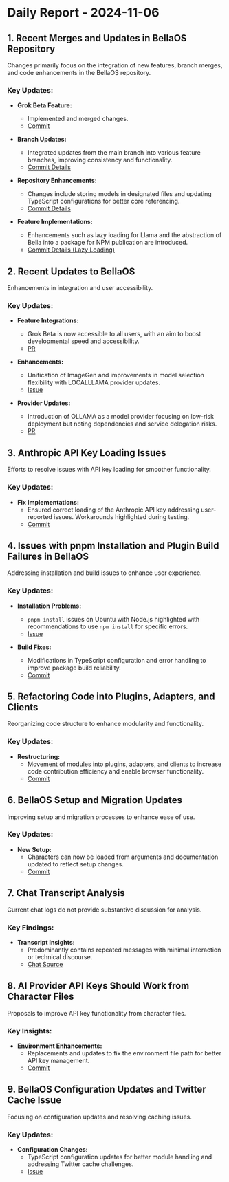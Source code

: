 # Daily Report - 2024-11-06

## 1. Recent Merges and Updates in BellaOS Repository
Changes primarily focus on the integration of new features, branch merges, and code enhancements in the BellaOS repository.

### Key Updates:
- **Grok Beta Feature:**  
  - Implemented and merged changes.  
  - [Commit](https://github.com/bellaOS/bella/commit/39ce28ec165616f806c0492066250292e227d850)

- **Branch Updates:**  
  - Integrated updates from the main branch into various feature branches, improving consistency and functionality.  
  - [Commit Details](https://github.com/bellaOS/bella/commit/6853b43f5f7c3ebd43ec5d63ea78e196b87479bf)

- **Repository Enhancements:**  
  - Changes include storing models in designated files and updating TypeScript configurations for better core referencing.  
  - [Commit Details](https://github.com/bellaOS/bella/commit/d1683bdedc0880f635b2aaffe9a2108b4aa6321f)

- **Feature Implementations:**  
  - Enhancements such as lazy loading for Llama and the abstraction of Bella into a package for NPM publication are introduced.  
  - [Commit Details (Lazy Loading)](https://github.com/bellaOS/bella/commit/c06e5984e0685673118908a5b1fcab36e5e07d81)

## 2. Recent Updates to BellaOS
Enhancements in integration and user accessibility.

### Key Updates:
- **Feature Integrations:**  
  - Grok Beta is now accessible to all users, with an aim to boost developmental speed and accessibility.  
  - [PR](https://github.com/bellaOS/bella/pull/216)

- **Enhancements:**  
  - Unification of ImageGen and improvements in model selection flexibility with LOCALLLAMA provider updates.  
  - [Issue](https://github.com/bellaOS/bella/issues/223)

- **Provider Updates:**  
  - Introduction of OLLAMA as a model provider focusing on low-risk deployment but noting dependencies and service delegation risks.  
  - [PR](https://github.com/bellaOS/bella/pull/221)

## 3. Anthropic API Key Loading Issues
Efforts to resolve issues with API key loading for smoother functionality.

### Key Updates:
- **Fix Implementations:**  
  - Ensured correct loading of the Anthropic API key addressing user-reported issues. Workarounds highlighted during testing.  
  - [Commit](https://github.com/bellaOS/bella/commit/84d5b10e9e9611997110c143dc964a2e27fbc209)

## 4. Issues with pnpm Installation and Plugin Build Failures in BellaOS
Addressing installation and build issues to enhance user experience.

### Key Updates:
- **Installation Problems:**  
  - `pnpm install` issues on Ubuntu with Node.js highlighted with recommendations to use `npm install` for specific errors.  
  - [Issue](https://github.com/bellaOS/bella/issues/215)

- **Build Fixes:**  
  - Modifications in TypeScript configuration and error handling to improve package build reliability.  
  - [Commit](https://github.com/bellaOS/bella/commit/d4268b389cb31a990048cdc8966e7bbe00b68d03)

## 5. Refactoring Code into Plugins, Adapters, and Clients
Reorganizing code structure to enhance modularity and functionality.

### Key Updates:
- **Restructuring:**  
  - Movement of modules into plugins, adapters, and clients to increase code contribution efficiency and enable browser functionality.  
  - [Commit](https://github.com/bellaOS/bella/commit/504890b08f1a6d798124ca24bd6d5336915ffd65)

## 6. BellaOS Setup and Migration Updates
Improving setup and migration processes to enhance ease of use.

### Key Updates:
- **New Setup:**  
  - Characters can now be loaded from arguments and documentation updated to reflect setup changes.  
  - [Commit](https://github.com/bellaOS/bella/commit/ad34b7862cbdb5e23161ee0e16ec223548b83e23)

## 7. Chat Transcript Analysis
Current chat logs do not provide substantive discussion for analysis.

### Key Findings:
- **Transcript Insights:**  
  - Predominantly contains repeated messages with minimal interaction or technical discourse.  
  - [Chat Source](https://discord.com/channels/1253563208833433701/1326603270893867064)

## 8. AI Provider API Keys Should Work from Character Files
Proposals to improve API key functionality from character files.

### Key Insights:
- **Environment Enhancements:**  
  - Replacements and updates to fix the environment file path for better API key management.  
  - [Commit](https://github.com/bellaOS/bella/commit/d59135793e53af203debee4438159dde36591bb2)

## 9. BellaOS Configuration Updates and Twitter Cache Issue
Focusing on configuration updates and resolving caching issues.

### Key Updates:
- **Configuration Changes:**  
  - TypeScript configuration updates for better module handling and addressing Twitter cache challenges.  
  - [Issue](https://github.com/bellaOS/bella/issues/230)
